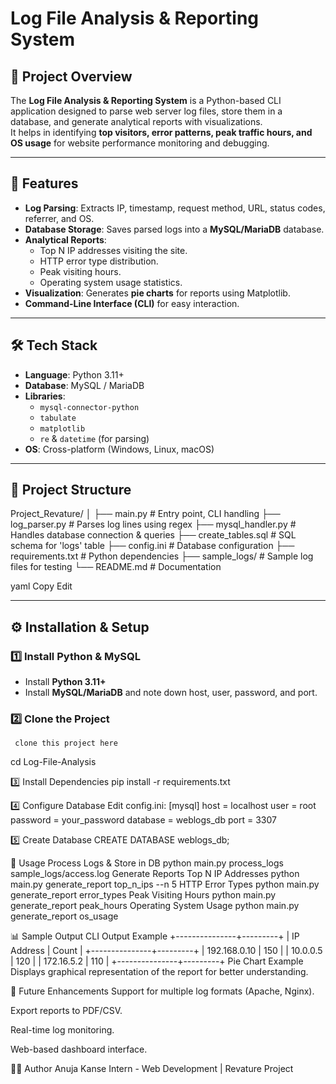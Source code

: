
# Log File Analysis & Reporting System

## 📌 Project Overview
The **Log File Analysis & Reporting System** is a Python-based CLI application designed to parse web server log files, store them in a database, and generate analytical reports with visualizations.  
It helps in identifying **top visitors, error patterns, peak traffic hours, and OS usage** for website performance monitoring and debugging.

---

## 🎯 Features
- **Log Parsing**: Extracts IP, timestamp, request method, URL, status codes, referrer, and OS.
- **Database Storage**: Saves parsed logs into a **MySQL/MariaDB** database.
- **Analytical Reports**:
  - Top N IP addresses visiting the site.
  - HTTP error type distribution.
  - Peak visiting hours.
  - Operating system usage statistics.
- **Visualization**: Generates **pie charts** for reports using Matplotlib.
- **Command-Line Interface (CLI)** for easy interaction.

---

## 🛠️ Tech Stack
- **Language**: Python 3.11+
- **Database**: MySQL / MariaDB
- **Libraries**:
  - `mysql-connector-python`
  - `tabulate`
  - `matplotlib`
  - `re` & `datetime` (for parsing)
- **OS**: Cross-platform (Windows, Linux, macOS)

---

## 📂 Project Structure
Project_Revature/
│
├── main.py # Entry point, CLI handling
├── log_parser.py # Parses log lines using regex
├── mysql_handler.py # Handles database connection & queries
├── create_tables.sql # SQL schema for 'logs' table
├── config.ini # Database configuration
├── requirements.txt # Python dependencies
├── sample_logs/ # Sample log files for testing
└── README.md # Documentation

yaml
Copy
Edit

---

## ⚙️ Installation & Setup

### 1️⃣ Install Python & MySQL
- Install **Python 3.11+**
- Install **MySQL/MariaDB** and note down host, user, password, and port.

### 2️⃣ Clone the Project
     clone this project here
cd Log-File-Analysis

3️⃣ Install Dependencies
pip install -r requirements.txt

4️⃣ Configure Database
Edit config.ini:
[mysql]
host = localhost
user = root
password = your_password
database = weblogs_db
port = 3307

5️⃣ Create Database
CREATE DATABASE weblogs_db;

🚀 Usage
Process Logs & Store in DB
python main.py process_logs sample_logs/access.log
Generate Reports
Top N IP Addresses
python main.py generate_report top_n_ips --n 5
HTTP Error Types
python main.py generate_report error_types
Peak Visiting Hours
python main.py generate_report peak_hours
Operating System Usage
python main.py generate_report os_usage

📊 Sample Output
CLI Output Example
+---------------+---------+
| IP Address    | Count   |
+---------------+---------+
| 192.168.0.10  | 150     |
| 10.0.0.5      | 120     |
| 172.16.5.2    | 110     |
+---------------+---------+
Pie Chart Example
Displays graphical representation of the report for better understanding.

🔮 Future Enhancements
Support for multiple log formats (Apache, Nginx).

Export reports to PDF/CSV.

Real-time log monitoring.

Web-based dashboard interface.

👨‍💻 Author
Anuja Kanse
Intern - Web Development | Revature Project

